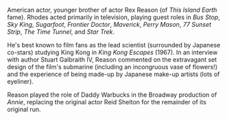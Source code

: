 <!-- Rhodes Reason -->

American actor, younger brother of actor Rex Reason (of _This Island Earth_ fame). Rhodes acted primarily in television, playing guest roles in _Bus Stop_, _Sky King_, _Sugarfoot_, _Frontier Doctor_, _Maverick_, _Perry Mason_, _77 Sunset Strip_, _The Time Tunnel_, and _Star Trek_.

He's best known to film fans as the lead scientist (surrounded by Japanese co-stars) studying King Kong in _King Kong Escapes_ (1967). In an interview with author Stuart Galbraith IV, Reason commented on the extravagant set design of the film's submarine (including an incongruous vase of flowers!) and the experience of being made-up by Japanese make-up artists (lots of eyeliner).

Reason played the role of Daddy Warbucks in the Broadway production of _Annie_, replacing the original actor Reid Shelton for the remainder of its original run.